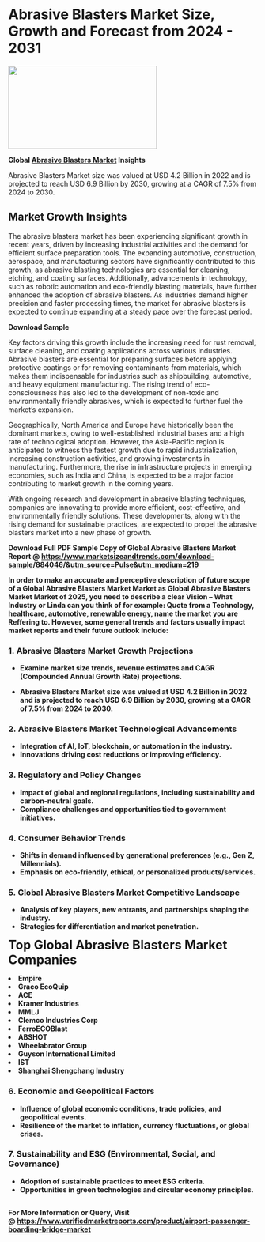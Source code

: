 <H1>Abrasive Blasters Market Size, Growth and Forecast from 2024 - 2031</H1><img class="aligncenter size-medium wp-image-584254" src="https://thirdeyenews.in/wp-content/uploads/2024/09/Global-Market-Research-300x168.jpeg" alt="" width="300" height="168" /><p><strong>Global&nbsp;<a href="https://www.marketsizeandtrends.com/download-sample/884046/&amp;utm_source=Pulse&amp;utm_medium=219">Abrasive Blasters Market</a> Insights</strong></p><p>Abrasive Blasters Market size was valued at USD 4.2 Billion in 2022 and is projected to reach USD 6.9 Billion by 2030, growing at a CAGR of 7.5% from 2024 to 2030.</p><p><h2>Market Growth Insights</h2> <p>The abrasive blasters market has been experiencing significant growth in recent years, driven by increasing industrial activities and the demand for efficient surface preparation tools. The expanding automotive, construction, aerospace, and manufacturing sectors have significantly contributed to this growth, as abrasive blasting technologies are essential for cleaning, etching, and coating surfaces. Additionally, advancements in technology, such as robotic automation and eco-friendly blasting materials, have further enhanced the adoption of abrasive blasters. As industries demand higher precision and faster processing times, the market for abrasive blasters is expected to continue expanding at a steady pace over the forecast period.</p> <p><strong>Download Sample</strong></p> <p>Key factors driving this growth include the increasing need for rust removal, surface cleaning, and coating applications across various industries. Abrasive blasters are essential for preparing surfaces before applying protective coatings or for removing contaminants from materials, which makes them indispensable for industries such as shipbuilding, automotive, and heavy equipment manufacturing. The rising trend of eco-consciousness has also led to the development of non-toxic and environmentally friendly abrasives, which is expected to further fuel the market’s expansion.</p> <p>Geographically, North America and Europe have historically been the dominant markets, owing to well-established industrial bases and a high rate of technological adoption. However, the Asia-Pacific region is anticipated to witness the fastest growth due to rapid industrialization, increasing construction activities, and growing investments in manufacturing. Furthermore, the rise in infrastructure projects in emerging economies, such as India and China, is expected to be a major factor contributing to market growth in the coming years.</p> <p>With ongoing research and development in abrasive blasting techniques, companies are innovating to provide more efficient, cost-effective, and environmentally friendly solutions. These developments, along with the rising demand for sustainable practices, are expected to propel the abrasive blasters market into a new phase of growth.</p> <p><strong></p><p><span class=""><strong>Download Full PDF Sample Copy of Global Abrasive Blasters Market Report</strong> @ <a href="https://www.marketsizeandtrends.com/download-sample/884046/&amp;utm_source=Pulse&amp;utm_medium=219" target="_blank">https://www.marketsizeandtrends.com/download-sample/884046/&amp;utm_source=Pulse&amp;utm_medium=219</a></span></p><p>In order to make an accurate and perceptive description of future scope of a Global&nbsp;Abrasive Blasters Market Market as Global&nbsp;Abrasive Blasters Market Market of 2025, you need to describe a clear Vision &ndash; What Industry or Linda can you think of for example: Quote from a Technology, healthcare, automotive, renewable energy, name the market you are Reffering to. However, some general trends and factors usually impact market reports and their future outlook include:</p><h3>1.&nbsp;<strong>Abrasive Blasters Market Growth Projections</strong></h3><ul><li>Examine market size trends, revenue estimates and CAGR (Compounded Annual Growth Rate) projections.</li><li><p>Abrasive Blasters Market size was valued at USD 4.2 Billion in 2022 and is projected to reach USD 6.9 Billion by 2030, growing at a CAGR of 7.5% from 2024 to 2030.</p></li></ul><h3>2.&nbsp;<strong>Abrasive Blasters Market Technological Advancements</strong></h3><ul><li>Integration of AI, IoT, blockchain, or automation in the industry.</li><li>Innovations driving cost reductions or improving efficiency.</li></ul><h3>3.&nbsp;<strong>Regulatory and Policy Changes</strong></h3><ul><li>Impact of global and regional regulations, including sustainability and carbon-neutral goals.</li><li>Compliance challenges and opportunities tied to government initiatives.</li></ul><h3>4.&nbsp;<strong>Consumer Behavior Trends</strong></h3><ul><li>Shifts in demand influenced by generational preferences (e.g., Gen Z, Millennials).</li><li>Emphasis on eco-friendly, ethical, or personalized products/services.</li></ul><h3>5.&nbsp;<strong>Global Abrasive Blasters Market Competitive Landscape</strong></h3><ul><li>Analysis of key players, new entrants, and partnerships shaping the industry.</li><li>Strategies for differentiation and market penetration.</li></ul><p data-pm-slice="1 1 []"><span style="color: inherit; font-family: inherit; font-size: 25px;">Top Global Abrasive Blasters Market Companies</span></p><div class="" data-test-id=""><p><li>Empire</li><li> Graco EcoQuip</li><li> ACE</li><li> Kramer Industries</li><li> MMLJ</li><li> Clemco Industries Corp</li><li> FerroECOBlast</li><li> ABSHOT</li><li> Wheelabrator Group</li><li> Guyson International Limited</li><li> IST</li><li> Shanghai Shengchang Industry</li></p></div><h3>6.&nbsp;<strong>Economic and Geopolitical Factors</strong></h3><ul><li>Influence of global economic conditions, trade policies, and geopolitical events.</li><li>Resilience of the market to inflation, currency fluctuations, or global crises.</li></ul><h3>7.&nbsp;<strong>Sustainability and ESG (Environmental, Social, and Governance)</strong></h3><ul><li>Adoption of sustainable practices to meet ESG criteria.</li><li>Opportunities in green technologies and circular economy principles.</li></ul><h2><strong style="font-size: 14px;">For More Information or Query, Visit @&nbsp;</strong><a style="background-color: #ffffff; font-size: 14px;" href="https://www.marketsizeandtrends.com/report/abrasive-blasters-market/" target="_blank">https://www.verifiedmarketreports.com/product/airport-passenger-boarding-bridge-market</a></h2>

